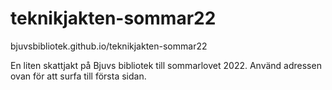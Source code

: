 ﻿# teknikjakten-sommar22


bjuvsbibliotek.github.io/teknikjakten-sommar22

En liten skattjakt på Bjuvs bibliotek till sommarlovet 2022.
Använd adressen ovan för att surfa till första sidan.


